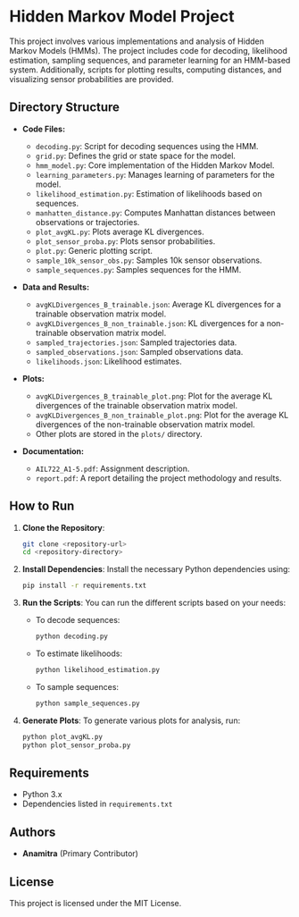 
# Hidden Markov Model Project

This project involves various implementations and analysis of Hidden Markov Models (HMMs). The project includes code for decoding, likelihood estimation, sampling sequences, and parameter learning for an HMM-based system. Additionally, scripts for plotting results, computing distances, and visualizing sensor probabilities are provided.

## Directory Structure

- **Code Files:**
  - `decoding.py`: Script for decoding sequences using the HMM.
  - `grid.py`: Defines the grid or state space for the model.
  - `hmm_model.py`: Core implementation of the Hidden Markov Model.
  - `learning_parameters.py`: Manages learning of parameters for the model.
  - `likelihood_estimation.py`: Estimation of likelihoods based on sequences.
  - `manhatten_distance.py`: Computes Manhattan distances between observations or trajectories.
  - `plot_avgKL.py`: Plots average KL divergences.
  - `plot_sensor_proba.py`: Plots sensor probabilities.
  - `plot.py`: Generic plotting script.
  - `sample_10k_sensor_obs.py`: Samples 10k sensor observations.
  - `sample_sequences.py`: Samples sequences for the HMM.
  
- **Data and Results:**
  - `avgKLDivergences_B_trainable.json`: Average KL divergences for a trainable observation matrix  model.
  - `avgKLDivergences_B_non_trainable.json`: KL divergences for a non-trainable observation matrix  model.
  - `sampled_trajectories.json`: Sampled trajectories data.
  - `sampled_observations.json`: Sampled observations data.
  - `likelihoods.json`: Likelihood estimates.

- **Plots:**
  - `avgKLDivergences_B_trainable_plot.png`: Plot for the average KL divergences of the trainable observation matrix model.
  - `avgKLDivergences_B_non_trainable_plot.png`: Plot for the average KL divergences of the non-trainable observation matrix model.
  - Other plots are stored in the `plots/` directory.

- **Documentation:**
  - `AIL722_A1-5.pdf`: Assignment description.
  - `report.pdf`: A report detailing the project methodology and results.

## How to Run

1. **Clone the Repository**:
   ```bash
   git clone <repository-url>
   cd <repository-directory>
   ```

2. **Install Dependencies**:
   Install the necessary Python dependencies using:
   ```bash
   pip install -r requirements.txt
   ```

3. **Run the Scripts**:
   You can run the different scripts based on your needs:
   - To decode sequences:
     ```bash
     python decoding.py
     ```
   - To estimate likelihoods:
     ```bash
     python likelihood_estimation.py
     ```
   - To sample sequences:
     ```bash
     python sample_sequences.py
     ```

4. **Generate Plots**:
   To generate various plots for analysis, run:
   ```bash
   python plot_avgKL.py
   python plot_sensor_proba.py
   ```

## Requirements

- Python 3.x
- Dependencies listed in `requirements.txt`

## Authors
- **Anamitra** (Primary Contributor)

## License
This project is licensed under the MIT License.

